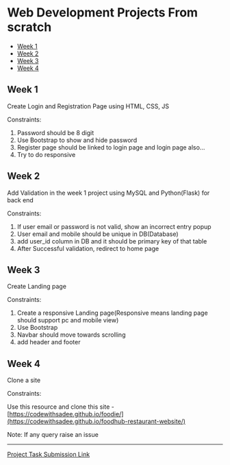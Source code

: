 # Web Development Projects From scratch

- [Week 1](#week-1)
- [Week 2](#week-2)
- [Week 3](#week-3)
- [Week 4](#week-4)

## Week 1

Create Login and Registration Page using HTML, CSS, JS

Constraints:

1. Password should be 8 digit
2. Use Bootstrap to show and hide password
3. Register page should be linked to login page and login page also...
4. Try to do responsive

## Week 2

Add Validation in the week 1 project using MySQL and Python(Flask) for back end

Constraints:

1. If user email or password is not valid, show an incorrect entry popup
2. User email and mobile should be unique in DB(Database)
3. add user_id column in DB and it should be primary key of that table
4. After Successful validation, redirect to home page

## Week 3

Create Landing page

Constraints:

1. Create a responsive Landing page(Responsive means landing page should support pc and mobile view)
2. Use Bootstrap
3. Navbar should move towards scrolling
4. add header and footer

## Week 4

Clone a site

Constraints:

Use this resource and clone this site - [https://codewithsadee.github.io/foodie/](https://codewithsadee.github.io/foodhub-restaurant-website/)

Note: If any query raise an issue
<hr>

[Project Task Submission Link](https://github.com/IndharPrep/PracticeProjects/blob/web-dev/web-dev%20/Submit.md)
